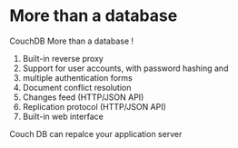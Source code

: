 More than a database
====================

CouchDB 
More than a database ! 


1. Built-in reverse proxy 
2. Support for user accounts, with password hashing and 
3. multiple authentication forms 
4. Document conflict resolution 
5. Changes feed (HTTP/JSON API) 
6. Replication protocol (HTTP/JSON API) 
7. Built-in web interface 


Couch DB can repalce your application server
